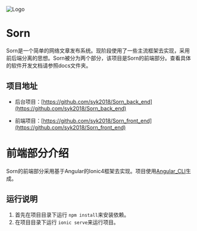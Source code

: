 ![Logo](https://raw.githubusercontent.com/syk2018/Sorn_front_end/master/src/assets/logo.png)
# Sorn
Sorn是一个简单的网络文章发布系统。现阶段使用了一些主流框架去实现，采用前后端分离的思想。Sorn被分为两个部分，该项目是Sorn的前端部分。查看具体的软件开发文档请参照docs文件夹。

## 项目地址

- 后台项目：[https://github.com/syk2018/Sorn_back_end](https://github.com/syk2018/Sorn_back_end)

- 前端项目：[https://github.com/syk2018/Sorn_front_end](https://github.com/syk2018/Sorn_front_end)

# 前端部分介绍

Sorn的前端部分采用基于Angular的Ionic4框架去实现。项目使用[Angular_CLI](https://github.com/angular/angular-cli)生成。

## 运行说明

1. 首先在项目目录下运行 `npm install`来安装依赖。
2. 在项目目录下运行 `ionic serve`来运行项目。

